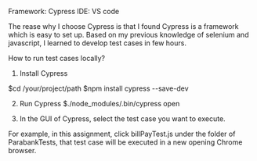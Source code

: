 Framework: Cypress
IDE: VS code

The rease why I choose Cypress is that I found Cypress is a framework which is easy to set up. Based on my previous knowledge of selenium and javascript, I learned to develop test cases in few hours.

How to run test cases locally?

1. Install Cypress

$cd /your/project/path
$npm install cypress --save-dev


2. Run Cypress
$./node_modules/.bin/cypress open


3. In the GUI of Cypress, select the test case you want to execute.

For example, in this assignment, click billPayTest.js under the folder of ParabankTests, that test case will be executed in a new opening Chrome browser. 